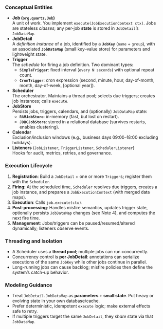### Conceptual Entities
- **Job (`org.quartz.Job`)**  
  A unit of work. You implement `execute(JobExecutionContext ctx)`. Jobs are stateless *classes*; any per-job **state** is stored in `JobDetail`’s `JobDataMap`.
- **JobDetail**  
  A *definition instance* of a job, identified by a **`JobKey`** (`name` + `group`), with an associated **`JobDataMap`** (small key–value store) for parameters and lightweight state.
- **Trigger**  
  The *schedule* for firing a job definition. Two dominant types:
  - **`SimpleTrigger`**: fixed interval (`every N seconds`) with optional repeat count.
  - **`CronTrigger`**: cron expression (second, minute, hour, day-of-month, month, day-of-week, [optional year]).
- **Scheduler**  
  The orchestrator. Maintains a thread pool; selects due triggers; creates job instances; calls `execute`.
- **JobStore**  
  Persists jobs, triggers, calendars, and (optionally) `JobDataMap` state:
  - **`RAMJobStore`**: in-memory (fast, but lost on restart).
  - **`JDBCJobStore`**: stored in a relational database (survives restarts, enables clustering).
- **Calendar**  
  Exclusion/inclusion windows (e.g., business days 09:00–18:00 excluding holidays).
- **Listeners** (`JobListener`, `TriggerListener`, `SchedulerListener`)  
  Hooks for audit, metrics, retries, and governance.

### Execution Lifecycle
1. **Registration**: Build a `JobDetail` + one or more `Trigger`s; register them with the `Scheduler`.
2. **Firing**: At the scheduled time, `Scheduler` resolves due triggers, creates a job instance, and prepares a `JobExecutionContext` (with merged data maps).
3. **Execution**: Calls `job.execute(ctx)`.
4. **Post-processing**: Handles misfire semantics, updates trigger state, optionally persists `JobDataMap` changes (see Note 4), and computes the next fire time.
5. **Management**: Jobs/triggers can be paused/resumed/altered dynamically; listeners observe events.

### Threading and Isolation
- A Scheduler uses a **thread pool**; multiple jobs can run concurrently.
- Concurrency control is **per JobDetail**: annotations can serialize executions of the same `JobKey` while other jobs continue in parallel.
- Long-running jobs can cause backlog; misfire policies then define the system’s catch-up behavior.

### Modeling Guidance
- Treat `JobDetail.JobDataMap` as **parameters + small state**. Put heavy or evolving state in your own database/cache.
- Prefer deterministic, idempotent `execute` logic; make external effects safe to retry.
- If multiple triggers target the same `JobDetail`, they *share* state via that `JobDataMap`.

